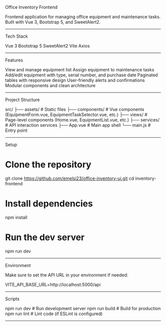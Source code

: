 Office Inventory Frontend

Frontend application for managing office equipment and maintenance tasks. Built with Vue 3, Bootstrap 5, and SweetAlert2.

---

Tech Stack

Vue 3
Bootstrap 5
SweetAlert2
Vite
Axios

---

Features

View and manage equipment list
Assign equipment to maintenance tasks
Add/edit equipment with type, serial number, and purchase date
Paginated tables with responsive design
User-friendly alerts and confirmations
Modular components and clean architecture

---

Project Structure

src/
├── assets/               # Static files
├── components/           # Vue components (EquipmentForm.vue, EquipmentTaskSelector.vue, etc.)
├── views/                # Page-level components (Home.vue, EquipmentList.vue, etc.)
├── services/             # API interaction services
├── App.vue               # Main app shell
└── main.js               # Entry point

---

Setup

# Clone the repository
git clone https://github.com/emelsi23/office-inventory-ui.git
cd inventory-frontend

# Install dependencies
npm install

# Run the dev server
npm run dev

---

Environment

Make sure to set the API URL in your environment if needed:

VITE_API_BASE_URL=http://localhost:5000/api

---

Scripts

npm run dev         # Run development server
npm run build       # Build for production
npm run lint        # Lint code (if ESLint is configured)

---
